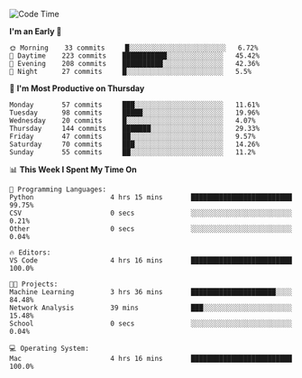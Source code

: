 <!--START_SECTION:waka-->
![Code Time](http://img.shields.io/badge/Code%20Time-291%20hrs%2056%20mins-blue)

**I'm an Early 🐤** 

```text
🌞 Morning    33 commits     █░░░░░░░░░░░░░░░░░░░░░░░░   6.72% 
🌆 Daytime    223 commits    ███████████░░░░░░░░░░░░░░   45.42% 
🌃 Evening    208 commits    ██████████░░░░░░░░░░░░░░░   42.36% 
🌙 Night      27 commits     █░░░░░░░░░░░░░░░░░░░░░░░░   5.5%

```
📅 **I'm Most Productive on Thursday** 

```text
Monday       57 commits     ███░░░░░░░░░░░░░░░░░░░░░░   11.61% 
Tuesday      98 commits     █████░░░░░░░░░░░░░░░░░░░░   19.96% 
Wednesday    20 commits     █░░░░░░░░░░░░░░░░░░░░░░░░   4.07% 
Thursday     144 commits    ███████░░░░░░░░░░░░░░░░░░   29.33% 
Friday       47 commits     ██░░░░░░░░░░░░░░░░░░░░░░░   9.57% 
Saturday     70 commits     ███░░░░░░░░░░░░░░░░░░░░░░   14.26% 
Sunday       55 commits     ██░░░░░░░░░░░░░░░░░░░░░░░   11.2%

```


📊 **This Week I Spent My Time On** 

```text
💬 Programming Languages: 
Python                   4 hrs 15 mins       █████████████████████████   99.75% 
CSV                      0 secs              ░░░░░░░░░░░░░░░░░░░░░░░░░   0.21% 
Other                    0 secs              ░░░░░░░░░░░░░░░░░░░░░░░░░   0.04%

🔥 Editors: 
VS Code                  4 hrs 16 mins       █████████████████████████   100.0%

🐱‍💻 Projects: 
Machine Learning         3 hrs 36 mins       █████████████████████░░░░   84.48% 
Network Analysis         39 mins             ███░░░░░░░░░░░░░░░░░░░░░░   15.48% 
School                   0 secs              ░░░░░░░░░░░░░░░░░░░░░░░░░   0.04%

💻 Operating System: 
Mac                      4 hrs 16 mins       █████████████████████████   100.0%

```


<!--END_SECTION:waka-->
